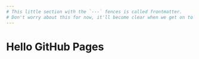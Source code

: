 ```yaml
---
# This little section with the `---` fences is called frontmatter.
# Don't worry about this for now, it'll become clear when we get on to Jekyll.
---
```


# Hello GitHub Pages
